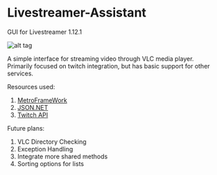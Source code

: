 # Livestreamer-Assistant

GUI for Livestreamer 1.12.1

![alt tag](https://github.com/WTFender/Livestreamer-Assistant/blob/master/Live%20Streamer%20Assistant/Resources/UIexample.jpg)

A simple interface for streaming video through VLC media player.  
Primarily focused on twitch integration, but has basic support for other services.

Resources used:  
1. [MetroFrameWork](https://github.com/thielj/MetroFramework)  
2. [JSON.NET](https://www.nuget.org/packages/Newtonsoft.Json/6.0.1)  
3. [Twitch API](https://github.com/justintv/Twitch-API)

Future plans:  
1. VLC Directory Checking
2. Exception Handling  
3. Integrate more shared methods  
4. Sorting options for lists  
